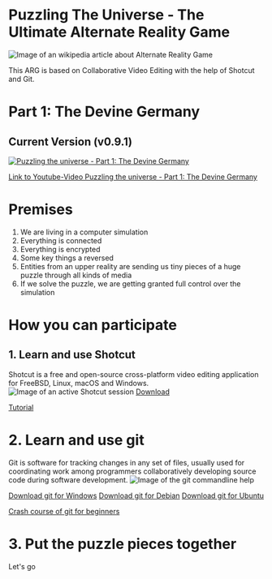 # Puzzling The Universe - The Ultimate Alternate Reality Game
![Image of an wikipedia article about Alternate Reality Game](https://i.imgur.com/w0FfEpq.jpg)

This ARG is based on Collaborative Video Editing with the help of Shotcut and Git.

# Part 1: The Devine Germany
## Current Version (v0.9.1)
[![Puzzling the universe - Part 1: The Devine Germany](https://img.youtube.com/vi/eR8gzlWVgxY/0.jpg)](https://www.youtube.com/watch?v=eR8gzlWVgxY)

[Link to Youtube-Video Puzzling the universe - Part 1: The Devine Germany](https://www.youtube.com/watch?v=eR8gzlWVgxY)


# Premises
1. We are living in a computer simulation
2. Everything is connected
3. Everything is encrypted
4. Some key things a reversed
5. Entities from an upper reality are sending us tiny pieces of a huge puzzle through all kinds of media
6. If we solve the puzzle, we are getting granted full control over the simulation

# How you can participate
## 1. Learn and use Shotcut
Shotcut is a free and open-source cross-platform video editing application for FreeBSD, Linux, macOS and Windows.
![Image of an active Shotcut session](https://i.imgur.com/RqG1NZU.jpg)
[Download](https://shotcut.org/download/)

[Tutorial](https://www.youtube.com/watch?v=JtsB2iZRb9c&list=PLy7k-GJ461utAlmD1vyiKPAjU92Nuewz-)

# 2. Learn and use git
Git is software for tracking changes in any set of files, usually used for coordinating work among programmers collaboratively developing source code during software development.
![Image of the git commandline help](https://i.imgur.com/28DqFKS.jpg)

[Download git for Windows](https://git-scm.com/download/win)
[Download git for Debian](https://packages.debian.org/de/git)
[Download git for Ubuntu](https://packages.ubuntu.com/search?keywords=git)

[Crash course of git for beginners](https://www.youtube.com/watch?v=SWYqp7iY_Tc)

# 3. Put the puzzle pieces together
Let's go
